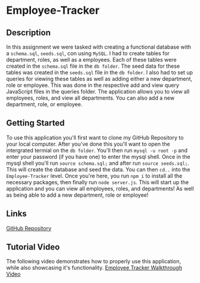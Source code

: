 # Employee-Tracker

## Description
In this assignment we were tasked with creating a functional database with a `schema.sql`, `seeds.sql`, con using `MySQL`. I had to create tables for department, roles, as well as a employees. Each of these tables were created in the `schema.sql` file in the `db folder`. The seed data for these tables was created in the `seeds.sql` file in the `db folder`. I also had to set up queries for viewing these tables as well as adding either a new department, role or employee. This was done in the respective add and view query JavaScript files in the queries folder. The application allows you to view all employees, roles, and view all departments. You can also add a new department, role, or employee.
## Getting Started
To use this application you'll first want to clone my GitHub Repository to your local computer. After you've done this you'll want to open the intergrated termial on the `db folder`. You'll then run `mysql -u root -p` and enter your password (if you have one) to enter the mysql shell. Once in the mysql shell you'll run `source schema.sql;` and after run `source seeds.sql;`. This will create the database and seed the data. You can then `cd..` into the `Employee-Tracker` level. Once you're here, you run `npm i` to install all the necessary packages, then finally run `node server.js`. This will start up the application and you can view all employees, roles, and departments! As well as being able to add a new department, role or employee!

## Links 
[GitHub Repository](https://github.com/JLopez1227/Employee-Tracker)

## Tutorial Video
The following video demonstrates how to properly use this application, while also showcasing it's functionality. 
[Employee Tracker Walkthrough Video](https://drive.google.com/file/d/1mzNQQGuhCW1QWWmYVX7yLTcv5VtHIX1a/view)